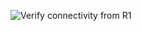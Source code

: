 ![Verify connectivity from R1](https://github.com/user-attachments/assets/c00a1d50-56f3-4581-9273-ad3752f31a87)
